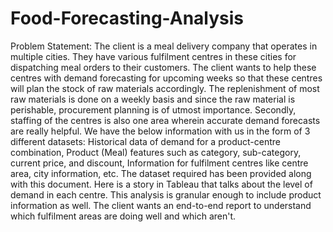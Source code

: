 # Food-Forecasting-Analysis

Problem Statement: 
The client is a meal delivery company that operates in multiple cities. They have various
fulfilment centres in these cities for dispatching meal orders to their customers. The client
wants to help these centres with demand forecasting for upcoming weeks so that these 
centres will plan the stock of raw materials accordingly.
The replenishment of most raw materials is done on a weekly basis and since the raw material 
is perishable, procurement planning is of utmost importance. Secondly, staffing of the centres 
is also one area wherein accurate demand forecasts are really helpful. 
We have the below information with us in the form of 3 different datasets: Historical data of demand for a product-centre combination, Product (Meal) features such as category, sub-category, current price, and discount, Information for fulfilment centres like centre area, city information, etc.
The dataset required has been provided along with this document.
Here is a story in Tableau that talks about the level of demand in each
centre. This analysis is granular enough to include product information as well. The
client wants an end-to-end report to understand which fulfilment areas are doing well and
which aren't.
